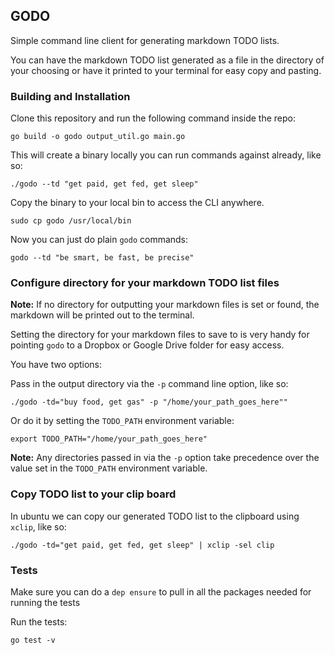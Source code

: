 ## GODO

Simple command line client for generating markdown TODO lists.

You can have the markdown TODO list generated as a file in the directory of your choosing or have it printed to your terminal for easy copy and pasting.

### Building and Installation
Clone this repository and run the following command inside the repo:

`go build -o godo output_util.go main.go`

This will create a binary locally you can run commands against already, like so:

`./godo --td "get paid, get fed, get sleep"`

Copy the binary to your local bin to access the CLI anywhere.

`sudo cp godo /usr/local/bin`

Now you can just do plain `godo` commands:

`godo --td "be smart, be fast, be precise"`


### Configure directory for your markdown TODO list files

**Note:** If no directory for outputting your markdown files is set or found, the markdown will be printed out to the terminal.

Setting the directory for your markdown files to save to is very handy for pointing `godo` to a Dropbox or Google Drive folder for easy access.

You have two options:

Pass in the output directory via the `-p` command line option, like so:

`./godo -td="buy food, get gas" -p "/home/your_path_goes_here""`

Or do it by setting the `TODO_PATH` environment variable:

`export TODO_PATH="/home/your_path_goes_here"`

**Note:** Any directories passed in via the `-p` option take precedence over the value set in the `TODO_PATH` environment variable.

### Copy TODO list to your clip board

In ubuntu we can copy our generated TODO list to the clipboard using `xclip`, like so:

`./godo -td="get paid, get fed, get sleep" | xclip -sel clip`

### Tests

Make sure you can do a `dep ensure` to pull in all the packages needed for running the tests

Run the tests:

`go test -v`